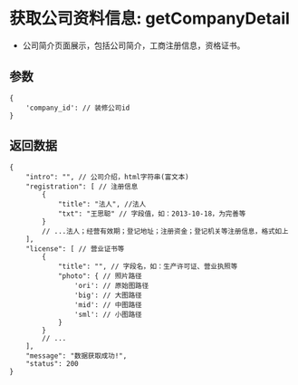 # 获取公司资料信息: getCompanyDetail

- 公司简介页面展示，包括公司简介，工商注册信息，资格证书。

## 参数

    {
        'company_id': // 装修公司id
    }

## 返回数据

    {
        "intro": "", // 公司介绍，html字符串(富文本)
        "registration": [ // 注册信息
            {
                "title": "法人", //法人
                "txt": "王思聪" // 字段值，如：2013-10-18，为完善等
            }
            // ...法人；经营有效期；登记地址；注册资金；登记机关等注册信息，格式如上
        ],
        "license": [ // 营业证书等
            {
                "title": "", // 字段名，如：生产许可证、营业执照等
                "photo": { // 照片路径
                    'ori': // 原始图路径
                    'big': // 大图路径
                    'mid': // 中图路径
                    'sml': // 小图路径
                }
            }
            // ...
        ],
        "message": "数据获取成功!",
        "status": 200
    }
